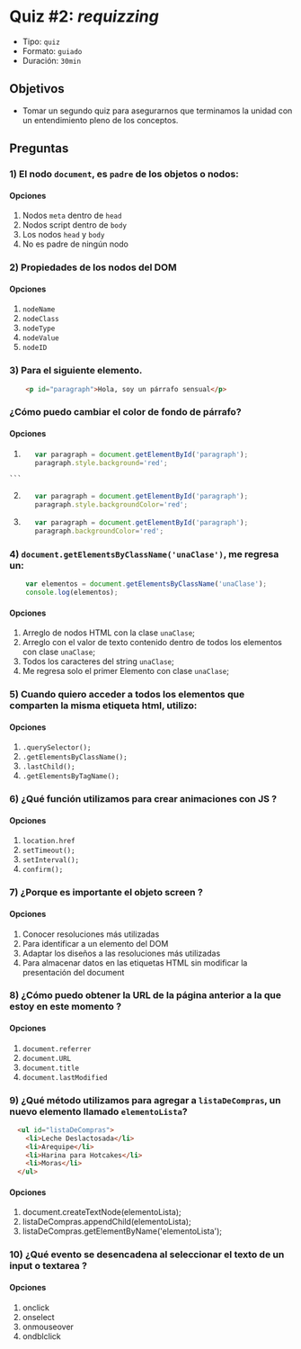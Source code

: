 # Quiz #2: _requizzing_
- Tipo: `quiz`
- Formato: `guiado`
- Duración: `30min`

## Objetivos

- Tomar un segundo quiz para asegurarnos que terminamos la unidad con un entendimiento pleno de los conceptos.


## Preguntas

### 1) El nodo `document`, es `padre` de los objetos o nodos:
#### Opciones

  1. Nodos `meta` dentro de `head`
  2. Nodos script dentro de `body`
  3. Los nodos `head` y `body`
  4. No es padre de ningún nodo

<solution style="display:none;">3</solution>

### 2) Propiedades de los nodos del DOM
#### Opciones
  1. `nodeName`
  2. `nodeClass`
  3. `nodeType`
  4. `nodeValue`
  5. `nodeID`

<solution style="display:none;">1,3,4</solution>

### 3) Para el siguiente elemento.
```html
    <p id="paragraph">Hola, soy un párrafo sensual</p>
```
### ¿Cómo puedo cambiar el color de fondo de párrafo?
#### Opciones
  1. ```javascript
        var paragraph = document.getElementById('paragraph');
        paragraph.style.background='red';
    ```
  2. ```javascript
        var paragraph = document.getElementById('paragraph');
        paragraph.style.backgroundColor='red';
     ```
  3. ```javascript
        var paragraph = document.getElementById('paragraph');
        paragraph.backgroundColor='red';
     ```

<solution style="display:none;">2</solution>


### 4) `document.getElementsByClassName('unaClase')`, me regresa un:
```javascript
    var elementos = document.getElementsByClassName('unaClase');
    console.log(elementos);
```
#### Opciones
  1. Arreglo de nodos HTML con la clase `unaClase`;
  2. Arreglo con el valor de texto contenido dentro de todos los elementos con clase `unaClase`;
  3. Todos los caracteres del string `unaClase`;
  4. Me regresa solo el primer Elemento con clase `unaClase`;


<solution style="display:none;">1</solution>

### 5) Cuando quiero acceder a todos los elementos que comparten la misma etiqueta html, utilizo:
#### Opciones
  1. `.querySelector();`
  2. `.getElementsByClassName();`
  3. `.lastChild();`
  4. `.getElementsByTagName();`

<solution style="display:none;">4</solution>

### 6) ¿Qué función utilizamos para crear animaciones con JS ?
#### Opciones
  1. `location.href`
  2. `setTimeout();`
  3. `setInterval();`
  4. `confirm();`

<solution style="display:none;">3</solution>

### 7) ¿Porque es importante el objeto screen ?
#### Opciones
  1. Conocer resoluciones más utilizadas
  2. Para identificar a un elemento del DOM
  3. Adaptar los diseños a las resoluciones más utilizadas
  4. Para almacenar  datos en las etiquetas HTML sin modificar la presentación del document

<solution style="display:none;">1,3</solution>

### 8) ¿Cómo puedo obtener la URL de la página anterior a la que estoy en este momento ?
#### Opciones
  1. `document.referrer`
  2. `document.URL`
  3. `document.title`
  4. `document.lastModified`

<solution style="display:none;">1</solution>

### 9) ¿Qué método utilizamos para agregar a `listaDeCompras`, un nuevo elemento llamado `elementoLista`?
```html
  <ul id="listaDeCompras">
    <li>Leche Deslactosada</li>
    <li>Arequipe</li>
    <li>Harina para Hotcakes</li>
    <li>Moras</li>
  </ul>
```
#### Opciones
  1. document.createTextNode(elementoLista);
  2. listaDeCompras.appendChild(elementoLista);
  3. listaDeCompras.getElementByName('elementoLista');

<solution style="display:none;">2</solution>

### 10) ¿Qué evento se desencadena al seleccionar el texto de un input o textarea ?
#### Opciones

  1. onclick
  2. onselect
  3. onmouseover
  4. ondblclick

<solution style="display:none;">2</solution>
